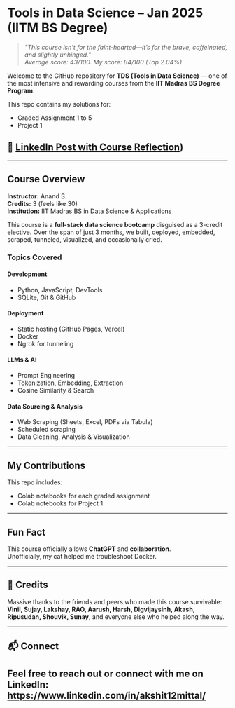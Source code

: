 # Tools in Data Science – Jan 2025 (IITM BS Degree)

> _"This course isn’t for the faint-hearted—it’s for the brave, caffeinated, and slightly unhinged."_  
> _Average score: 43/100. My score: 84/100 (Top 2.04%)_

Welcome to the GitHub repository for **TDS (Tools in Data Science)** — one of the most intensive and rewarding courses from the **IIT Madras BS Degree Program**.

This repo contains my solutions for:
- Graded Assignment 1 to 5  
- Project 1

## 🔗 [LinkedIn Post with Course Reflection](https://www.linkedin.com/posts/akshit12mittal_this-iit-course-allowed-chatgpt-hacking-activity-7321142829559209984-xV57?utm_source=share&amp;utm_medium=member_desktop&amp;rcm=ACoAAES2TN0BaSqVr0Hf6yEigTpz1C5M20oi69E))

---

## Course Overview

**Instructor:** Anand S.  
**Credits:** 3 (feels like 30)  
**Institution:** IIT Madras BS in Data Science & Applications

This course is a **full-stack data science bootcamp** disguised as a 3-credit elective. Over the span of just 3 months, we built, deployed, embedded, scraped, tunneled, visualized, and occasionally cried.

### Topics Covered

#### Development
- Python, JavaScript, DevTools
- SQLite, Git & GitHub

#### Deployment
- Static hosting (GitHub Pages, Vercel)
- Docker
- Ngrok for tunneling

####  LLMs & AI
- Prompt Engineering
- Tokenization, Embedding, Extraction
- Cosine Similarity & Search

####  Data Sourcing & Analysis
- Web Scraping (Sheets, Excel, PDFs via Tabula)
- Scheduled scraping
- Data Cleaning, Analysis & Visualization

---

##  My Contributions

This repo includes:
-  Colab notebooks for each graded assignment
-  Colab notebooks for Project 1

---

## Fun Fact

This course officially allows **ChatGPT** and **collaboration**.  
Unofficially, my cat helped me troubleshoot Docker.

---

## 🙌 Credits

Massive thanks to the friends and peers who made this course survivable:
**Vinil, Sujay, Lakshay, RAO, Aarush, Harsh, Digvijaysinh, Akash, Ripusudan, Shouvik, Sunay**, and everyone else who helped along the way.

---

## 📬 Connect

Feel free to reach out or connect with me on LinkedIn:
https://www.linkedin.com/in/akshit12mittal/
---

